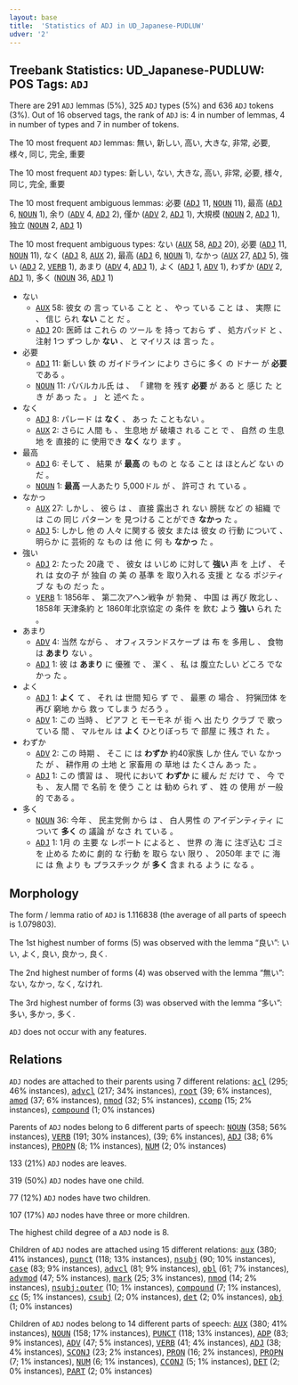 ```yaml
---
layout: base
title:  'Statistics of ADJ in UD_Japanese-PUDLUW'
udver: '2'
---
```


## Treebank Statistics: UD_Japanese-PUDLUW: POS Tags: `ADJ`

There are 291 `ADJ` lemmas (5%), 325 `ADJ` types (5%) and 636 `ADJ` tokens (3%).
Out of 16 observed tags, the rank of `ADJ` is: 4 in number of lemmas, 4 in number of types and 7 in number of tokens.

The 10 most frequent `ADJ` lemmas: 無い, 新しい, 高い, 大きな, 非常, 必要, 様々, 同じ, 完全, 重要

The 10 most frequent `ADJ` types:  新しい, ない, 大きな, 高い, 非常, 必要, 様々, 同じ, 完全, 重要

The 10 most frequent ambiguous lemmas: 必要 (<tt><a href="ja_pudluw-pos-ADJ.html">ADJ</a></tt> 11, <tt><a href="ja_pudluw-pos-NOUN.html">NOUN</a></tt> 11), 最高 (<tt><a href="ja_pudluw-pos-ADJ.html">ADJ</a></tt> 6, <tt><a href="ja_pudluw-pos-NOUN.html">NOUN</a></tt> 1), 余り (<tt><a href="ja_pudluw-pos-ADV.html">ADV</a></tt> 4, <tt><a href="ja_pudluw-pos-ADJ.html">ADJ</a></tt> 2), 僅か (<tt><a href="ja_pudluw-pos-ADV.html">ADV</a></tt> 2, <tt><a href="ja_pudluw-pos-ADJ.html">ADJ</a></tt> 1), 大規模 (<tt><a href="ja_pudluw-pos-NOUN.html">NOUN</a></tt> 2, <tt><a href="ja_pudluw-pos-ADJ.html">ADJ</a></tt> 1), 独立 (<tt><a href="ja_pudluw-pos-NOUN.html">NOUN</a></tt> 2, <tt><a href="ja_pudluw-pos-ADJ.html">ADJ</a></tt> 1)

The 10 most frequent ambiguous types:  ない (<tt><a href="ja_pudluw-pos-AUX.html">AUX</a></tt> 58, <tt><a href="ja_pudluw-pos-ADJ.html">ADJ</a></tt> 20), 必要 (<tt><a href="ja_pudluw-pos-ADJ.html">ADJ</a></tt> 11, <tt><a href="ja_pudluw-pos-NOUN.html">NOUN</a></tt> 11), なく (<tt><a href="ja_pudluw-pos-ADJ.html">ADJ</a></tt> 8, <tt><a href="ja_pudluw-pos-AUX.html">AUX</a></tt> 2), 最高 (<tt><a href="ja_pudluw-pos-ADJ.html">ADJ</a></tt> 6, <tt><a href="ja_pudluw-pos-NOUN.html">NOUN</a></tt> 1), なかっ (<tt><a href="ja_pudluw-pos-AUX.html">AUX</a></tt> 27, <tt><a href="ja_pudluw-pos-ADJ.html">ADJ</a></tt> 5), 強い (<tt><a href="ja_pudluw-pos-ADJ.html">ADJ</a></tt> 2, <tt><a href="ja_pudluw-pos-VERB.html">VERB</a></tt> 1), あまり (<tt><a href="ja_pudluw-pos-ADV.html">ADV</a></tt> 4, <tt><a href="ja_pudluw-pos-ADJ.html">ADJ</a></tt> 1), よく (<tt><a href="ja_pudluw-pos-ADJ.html">ADJ</a></tt> 1, <tt><a href="ja_pudluw-pos-ADV.html">ADV</a></tt> 1), わずか (<tt><a href="ja_pudluw-pos-ADV.html">ADV</a></tt> 2, <tt><a href="ja_pudluw-pos-ADJ.html">ADJ</a></tt> 1), 多く (<tt><a href="ja_pudluw-pos-NOUN.html">NOUN</a></tt> 36, <tt><a href="ja_pudluw-pos-ADJ.html">ADJ</a></tt> 1)


* ない
  * <tt><a href="ja_pudluw-pos-AUX.html">AUX</a></tt> 58: 彼女 の 言っ ている こと と 、 やっ ている こと は 、 実際 に 、 信じ られ <b>ない</b> こと だ 。
  * <tt><a href="ja_pudluw-pos-ADJ.html">ADJ</a></tt> 20: 医師 は これら の ツール を 持っ ておら ず 、 処方パッド と 、 注射 1つ ずつ しか <b>ない</b> 、 と マイリス は 言っ た 。
* 必要
  * <tt><a href="ja_pudluw-pos-ADJ.html">ADJ</a></tt> 11: 新しい 鉄 の ガイドライン により さらに 多く の ドナー が <b>必要</b> である 。
  * <tt><a href="ja_pudluw-pos-NOUN.html">NOUN</a></tt> 11: パバルカル氏 は 、 「 建物 を 残す <b>必要</b> が ある と 感じ た とき が あっ た 。 」 と 述べ た 。
* なく
  * <tt><a href="ja_pudluw-pos-ADJ.html">ADJ</a></tt> 8: パレード は <b>なく</b> 、 あっ た こともない 。
  * <tt><a href="ja_pudluw-pos-AUX.html">AUX</a></tt> 2: さらに 人間 も 、 生息地 が 破壊さ れる こと で 、 自然 の 生息地 を 直接的 に 使用でき <b>なく</b> なり ます 。
* 最高
  * <tt><a href="ja_pudluw-pos-ADJ.html">ADJ</a></tt> 6: そして 、 結果 が <b>最高</b> の もの と なる こと は ほとんど ない のだ 。
  * <tt><a href="ja_pudluw-pos-NOUN.html">NOUN</a></tt> 1: <b>最高</b> 一人あたり 5,000ドル が 、 許可さ れ ている 。
* なかっ
  * <tt><a href="ja_pudluw-pos-AUX.html">AUX</a></tt> 27: しかし 、 彼ら は 、 直接 露出さ れ ない 膀胱 など の 組織 で は この 同じ パターン を 見つける ことができ <b>なかっ</b> た 。
  * <tt><a href="ja_pudluw-pos-ADJ.html">ADJ</a></tt> 5: しかし 他 の 人々 に関する 彼女 または 彼女 の 行動 について 、 明らか に 芸術的 な もの は 他 に 何 も <b>なかっ</b> た 。
* 強い
  * <tt><a href="ja_pudluw-pos-ADJ.html">ADJ</a></tt> 2: たった 20歳 で 、 彼女 は いじめ に対して <b>強い</b> 声 を 上げ 、 それ は 女の子 が 独自 の 美 の 基準 を 取り入れる 支援 と なる ポジティブ な もの だっ た 。
  * <tt><a href="ja_pudluw-pos-VERB.html">VERB</a></tt> 1: 1856年 、 第二次アヘン戦争 が 勃発 、 中国 は 再び 敗北し 、 1858年 天津条約 と 1860年北京協定 の 条件 を 飲む よう <b>強い</b> られ た 。
* あまり
  * <tt><a href="ja_pudluw-pos-ADV.html">ADV</a></tt> 4: 当然 ながら 、 オフィスランドスケープ は 布 を 多用し 、 食物 は <b>あまり</b> ない 。
  * <tt><a href="ja_pudluw-pos-ADJ.html">ADJ</a></tt> 1: 彼 は <b>あまり</b> に 優雅 で 、 潔く 、 私 は 腹立たしい どころ でなかっ た 。
* よく
  * <tt><a href="ja_pudluw-pos-ADJ.html">ADJ</a></tt> 1: <b>よく</b> て 、 それ は 世間 知ら ず で 、 最悪 の 場合 、 狩猟団体 を 再び 窮地 から 救っ てしまう だろう 。
  * <tt><a href="ja_pudluw-pos-ADV.html">ADV</a></tt> 1: この 当時 、 ピアフ と モーモネ が 街 へ 出 たり クラブ で 歌っ ている 間 、 マルセル は <b>よく</b> ひとりぼっち で 部屋 に 残さ れ た 。
* わずか
  * <tt><a href="ja_pudluw-pos-ADV.html">ADV</a></tt> 2: この 時期 、 そこ に は <b>わずか</b> 約40家族 しか 住ん でい なかっ た が 、 耕作用 の 土地 と 家畜用 の 草地 は たくさん あっ た 。
  * <tt><a href="ja_pudluw-pos-ADJ.html">ADJ</a></tt> 1: この 慣習 は 、 現代 において <b>わずか</b> に 緩ん だ だけ で 、 今 で も 、 友人間 で 名前 を 使う こと は 勧め られ ず 、 姓 の 使用 が 一般的 である 。
* 多く
  * <tt><a href="ja_pudluw-pos-NOUN.html">NOUN</a></tt> 36: 今年 、 民主党側 から は 、 白人男性 の アイデンティティ について <b>多く</b> の 議論 が なさ れ ている 。
  * <tt><a href="ja_pudluw-pos-ADJ.html">ADJ</a></tt> 1: 1月 の 主要 な レポート によると 、 世界 の 海 に 注ぎ込む ゴミ を 止める ために 劇的 な 行動 を 取ら ない 限り 、 2050年 まで に 海 に は 魚 より も プラスチック が <b>多く</b> 含ま れる よう に なる 。

## Morphology

The form / lemma ratio of `ADJ` is 1.116838 (the average of all parts of speech is 1.079803).

The 1st highest number of forms (5) was observed with the lemma “良い”: いい, よく, 良い, 良かっ, 良く.

The 2nd highest number of forms (4) was observed with the lemma “無い”: ない, なかっ, なく, なけれ.

The 3rd highest number of forms (3) was observed with the lemma “多い”: 多い, 多かっ, 多く.

`ADJ` does not occur with any features.


## Relations

`ADJ` nodes are attached to their parents using 7 different relations: <tt><a href="ja_pudluw-dep-acl.html">acl</a></tt> (295; 46% instances), <tt><a href="ja_pudluw-dep-advcl.html">advcl</a></tt> (217; 34% instances), <tt><a href="ja_pudluw-dep-root.html">root</a></tt> (39; 6% instances), <tt><a href="ja_pudluw-dep-amod.html">amod</a></tt> (37; 6% instances), <tt><a href="ja_pudluw-dep-nmod.html">nmod</a></tt> (32; 5% instances), <tt><a href="ja_pudluw-dep-ccomp.html">ccomp</a></tt> (15; 2% instances), <tt><a href="ja_pudluw-dep-compound.html">compound</a></tt> (1; 0% instances)

Parents of `ADJ` nodes belong to 6 different parts of speech: <tt><a href="ja_pudluw-pos-NOUN.html">NOUN</a></tt> (358; 56% instances), <tt><a href="ja_pudluw-pos-VERB.html">VERB</a></tt> (191; 30% instances),  (39; 6% instances), <tt><a href="ja_pudluw-pos-ADJ.html">ADJ</a></tt> (38; 6% instances), <tt><a href="ja_pudluw-pos-PROPN.html">PROPN</a></tt> (8; 1% instances), <tt><a href="ja_pudluw-pos-NUM.html">NUM</a></tt> (2; 0% instances)

133 (21%) `ADJ` nodes are leaves.

319 (50%) `ADJ` nodes have one child.

77 (12%) `ADJ` nodes have two children.

107 (17%) `ADJ` nodes have three or more children.

The highest child degree of a `ADJ` node is 8.

Children of `ADJ` nodes are attached using 15 different relations: <tt><a href="ja_pudluw-dep-aux.html">aux</a></tt> (380; 41% instances), <tt><a href="ja_pudluw-dep-punct.html">punct</a></tt> (118; 13% instances), <tt><a href="ja_pudluw-dep-nsubj.html">nsubj</a></tt> (90; 10% instances), <tt><a href="ja_pudluw-dep-case.html">case</a></tt> (83; 9% instances), <tt><a href="ja_pudluw-dep-advcl.html">advcl</a></tt> (81; 9% instances), <tt><a href="ja_pudluw-dep-obl.html">obl</a></tt> (61; 7% instances), <tt><a href="ja_pudluw-dep-advmod.html">advmod</a></tt> (47; 5% instances), <tt><a href="ja_pudluw-dep-mark.html">mark</a></tt> (25; 3% instances), <tt><a href="ja_pudluw-dep-nmod.html">nmod</a></tt> (14; 2% instances), <tt><a href="ja_pudluw-dep-nsubj-outer.html">nsubj:outer</a></tt> (10; 1% instances), <tt><a href="ja_pudluw-dep-compound.html">compound</a></tt> (7; 1% instances), <tt><a href="ja_pudluw-dep-cc.html">cc</a></tt> (5; 1% instances), <tt><a href="ja_pudluw-dep-csubj.html">csubj</a></tt> (2; 0% instances), <tt><a href="ja_pudluw-dep-det.html">det</a></tt> (2; 0% instances), <tt><a href="ja_pudluw-dep-obj.html">obj</a></tt> (1; 0% instances)

Children of `ADJ` nodes belong to 14 different parts of speech: <tt><a href="ja_pudluw-pos-AUX.html">AUX</a></tt> (380; 41% instances), <tt><a href="ja_pudluw-pos-NOUN.html">NOUN</a></tt> (158; 17% instances), <tt><a href="ja_pudluw-pos-PUNCT.html">PUNCT</a></tt> (118; 13% instances), <tt><a href="ja_pudluw-pos-ADP.html">ADP</a></tt> (83; 9% instances), <tt><a href="ja_pudluw-pos-ADV.html">ADV</a></tt> (47; 5% instances), <tt><a href="ja_pudluw-pos-VERB.html">VERB</a></tt> (41; 4% instances), <tt><a href="ja_pudluw-pos-ADJ.html">ADJ</a></tt> (38; 4% instances), <tt><a href="ja_pudluw-pos-SCONJ.html">SCONJ</a></tt> (23; 2% instances), <tt><a href="ja_pudluw-pos-PRON.html">PRON</a></tt> (16; 2% instances), <tt><a href="ja_pudluw-pos-PROPN.html">PROPN</a></tt> (7; 1% instances), <tt><a href="ja_pudluw-pos-NUM.html">NUM</a></tt> (6; 1% instances), <tt><a href="ja_pudluw-pos-CCONJ.html">CCONJ</a></tt> (5; 1% instances), <tt><a href="ja_pudluw-pos-DET.html">DET</a></tt> (2; 0% instances), <tt><a href="ja_pudluw-pos-PART.html">PART</a></tt> (2; 0% instances)

